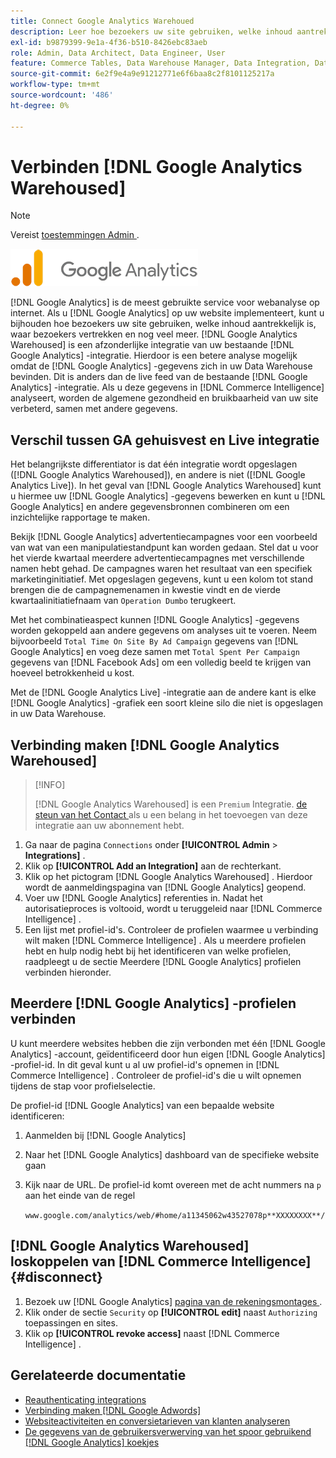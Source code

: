 ```yaml
---
title: Connect Google Analytics Warehoued
description: Leer hoe bezoekers uw site gebruiken, welke inhoud aantrekkelijk is, waar bezoekers vertrekken en meer.
exl-id: b9879399-9e1a-4f36-b510-8426ebc83aeb
role: Admin, Data Architect, Data Engineer, User
feature: Commerce Tables, Data Warehouse Manager, Data Integration, Data Import/Export
source-git-commit: 6e2f9e4a9e91212771e6f6baa8c2f8101125217a
workflow-type: tm+mt
source-wordcount: '486'
ht-degree: 0%

---
```


# Verbinden [!DNL Google Analytics Warehoused]

>[!NOTE]
>
>Vereist [ toestemmingen Admin ](../../../administrator/user-management/user-management.md).

![](../../../assets/google-analytics-logo.png)

[!DNL Google Analytics] is de meest gebruikte service voor webanalyse op internet. Als u [!DNL Google Analytics] op uw website implementeert, kunt u bijhouden hoe bezoekers uw site gebruiken, welke inhoud aantrekkelijk is, waar bezoekers vertrekken en nog veel meer. [!DNL Google Analytics Warehoused] is een afzonderlijke integratie van uw bestaande [!DNL Google Analytics] -integratie. Hierdoor is een betere analyse mogelijk omdat de [!DNL Google Analytics] -gegevens zich in uw Data Warehouse bevinden. Dit is anders dan de live feed van de bestaande [!DNL Google Analytics] -integratie. Als u deze gegevens in [!DNL Commerce Intelligence] analyseert, worden de algemene gezondheid en bruikbaarheid van uw site verbeterd, samen met andere gegevens.

## Verschil tussen GA gehuisvest en Live integratie

Het belangrijkste differentiator is dat één integratie wordt opgeslagen ([!DNL Google Analytics Warehoused]), en andere is niet ([!DNL Google Analytics Live]). In het geval van [!DNL Google Analytics Warehoused] kunt u hiermee uw [!DNL Google Analytics] -gegevens bewerken en kunt u [!DNL Google Analytics] en andere gegevensbronnen combineren om een inzichtelijke rapportage te maken.

Bekijk [!DNL Google Analytics] advertentiecampagnes voor een voorbeeld van wat van een manipulatiestandpunt kan worden gedaan. Stel dat u voor het vierde kwartaal meerdere advertentiecampagnes met verschillende namen hebt gehad. De campagnes waren het resultaat van een specifiek marketinginitiatief. Met opgeslagen gegevens, kunt u een kolom tot stand brengen die de campagnemenamen in kwestie vindt en de vierde kwartaalinitiatiefnaam van `Operation Dumbo` terugkeert.

Met het combinatieaspect kunnen [!DNL Google Analytics] -gegevens worden gekoppeld aan andere gegevens om analyses uit te voeren. Neem bijvoorbeeld `Total Time On Site By Ad Campaign` gegevens van [!DNL Google Analytics] en voeg deze samen met `Total Spent Per Campaign` gegevens van [!DNL Facebook Ads] om een volledig beeld te krijgen van hoeveel betrokkenheid u kost.

Met de [!DNL Google Analytics Live] -integratie aan de andere kant is elke [!DNL Google Analytics] -grafiek een soort kleine silo die niet is opgeslagen in uw Data Warehouse.

## Verbinding maken [!DNL Google Analytics Warehoused]

>[!INFO]
>
>[!DNL Google Analytics Warehoused] is een `Premium` Integratie. [ de steun van het Contact ](https://experienceleague.adobe.com/docs/commerce-knowledge-base/kb/troubleshooting/miscellaneous/mbi-service-policies.html) als u een belang in het toevoegen van deze integratie aan uw abonnement hebt.

1. Ga naar de pagina `Connections` onder **[!UICONTROL Admin** > **Integrations]** .
1. Klik op **[!UICONTROL Add an Integration]** aan de rechterkant.
1. Klik op het pictogram [!DNL Google Analytics Warehoused] . Hierdoor wordt de aanmeldingspagina van [!DNL Google Analytics] geopend.
1. Voer uw [!DNL Google Analytics] referenties in. Nadat het autorisatieproces is voltooid, wordt u teruggeleid naar [!DNL Commerce Intelligence] .
1. Een lijst met profiel-id&#39;s. Controleer de profielen waarmee u verbinding wilt maken [!DNL Commerce Intelligence] . Als u meerdere profielen hebt en hulp nodig hebt bij het identificeren van welke profielen, raadpleegt u de sectie Meerdere [!DNL Google Analytics] profielen verbinden hieronder.

## Meerdere [!DNL Google Analytics] -profielen verbinden

U kunt meerdere websites hebben die zijn verbonden met één [!DNL Google Analytics] -account, geïdentificeerd door hun eigen [!DNL Google Analytics] -profiel-id. In dit geval kunt u al uw profiel-id&#39;s opnemen in [!DNL Commerce Intelligence] . Controleer de profiel-id&#39;s die u wilt opnemen tijdens de stap voor profielselectie.

De profiel-id [!DNL Google Analytics] van een bepaalde website identificeren:

1. Aanmelden bij [!DNL Google Analytics]
1. Naar het [!DNL Google Analytics] dashboard van de specifieke website gaan
1. Kijk naar de URL. De profiel-id komt overeen met de acht nummers na `p` aan het einde van de regel

   `www.google.com/analytics/web/#home/a11345062w43527078p**XXXXXXXX**/`

## [!DNL Google Analytics Warehoused] loskoppelen van [!DNL Commerce Intelligence] {#disconnect}

1. Bezoek uw [!DNL Google Analytics] [ pagina van de rekeningsmontages ](https://myaccount.google.com/intro).
1. Klik onder de sectie `Security` op **[!UICONTROL edit]** naast `Authorizing` toepassingen en sites.
1. Klik op **[!UICONTROL revoke access]** naast [!DNL Commerce Intelligence] .

## Gerelateerde documentatie

* [ Reauthenticating integrations ](https://experienceleague.adobe.com/docs/commerce-knowledge-base/kb/how-to/mbi-reauthenticating-integrations.html)
* [Verbinding maken  [!DNL Google Adwords]](../integrations/google-adwords.md)
* [Websiteactiviteiten en conversietarieven van klanten analyseren](../../analysis/web-act-cust-conversion.md)
* [De gegevens van de gebruikersverwerving van het spoor gebruikend  [!DNL Google Analytics]  koekjes](../../analysis/google-track-user-acq.md)
